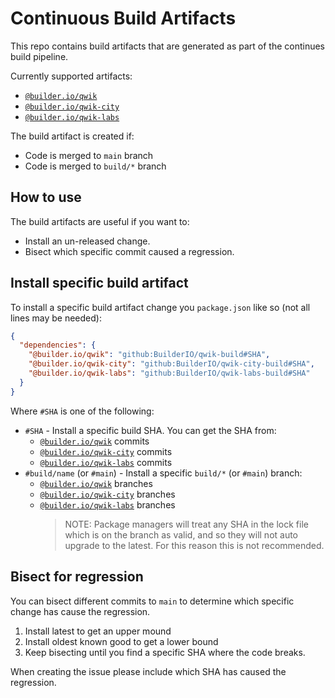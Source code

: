 # Continuous Build Artifacts

This repo contains build artifacts that are generated as part of the continues build pipeline.

Currently supported artifacts:

- [`@builder.io/qwik`](https://github.com/BuilderIO/qwik-build)
- [`@builder.io/qwik-city`](https://github.com/BuilderIO/qwik-city-build)
- [`@builder.io/qwik-labs`](https://github.com/BuilderIO/qwik-labs-build)

The build artifact is created if:

- Code is merged to `main` branch
- Code is merged to `build/*` branch

## How to use

The build artifacts are useful if you want to:

- Install an un-released change.
- Bisect which specific commit caused a regression.

## Install specific build artifact

To install a specific build artifact change you `package.json` like so (not all lines may be needed):

```json
{
  "dependencies": {
    "@builder.io/qwik": "github:BuilderIO/qwik-build#SHA",
    "@builder.io/qwik-city": "github:BuilderIO/qwik-city-build#SHA",
    "@builder.io/qwik-labs": "github:BuilderIO/qwik-labs-build#SHA"
  }
}
```

Where `#SHA` is one of the following:

- `#SHA` - Install a specific build SHA. You can get the SHA from:
  - [`@builder.io/qwik`](https://github.com/BuilderIO/qwik-build/commits/) commits
  - [`@builder.io/qwik-city`](https://github.com/BuilderIO/qwik-city-build/commits/) commits
  - [`@builder.io/qwik-labs`](https://github.com/BuilderIO/qwik-labs-build/commits/) commits
- `#build/name` (or `#main`) - Install a specific `build/*` (or `#main`) branch:
  - [`@builder.io/qwik`](https://github.com/BuilderIO/qwik-build/branches/) branches
  - [`@builder.io/qwik-city`](https://github.com/BuilderIO/qwik-city-build/branches/) branches
  - [`@builder.io/qwik-labs`](https://github.com/BuilderIO/qwik-labs-build/branches/) branches
    > NOTE: Package managers will treat any SHA in the lock file which is on the branch as valid, and so they will not auto upgrade to the latest. For this reason this is not recommended.

## Bisect for regression

You can bisect different commits to `main` to determine which specific change has cause the regression.

1. Install latest to get an upper mound
2. Install oldest known good to get a lower bound
3. Keep bisecting until you find a specific SHA where the code breaks.

When creating the issue please include which SHA has caused the regression.
